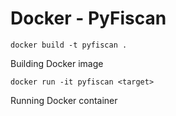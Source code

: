 # Docker - PyFiscan

```docker build -t pyfiscan .```

Building Docker image

```docker run -it pyfiscan <target>```

Running Docker container